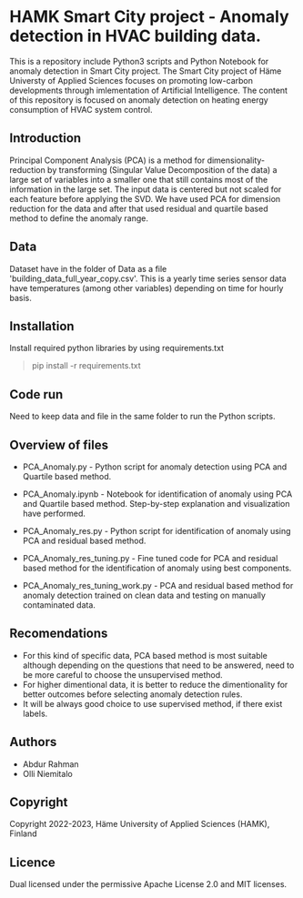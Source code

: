 # HAMK Smart City project - Anomaly detection in HVAC building data.
This is a repository include Python3 scripts and Python Notebook for anomaly detection in Smart City project. The Smart City project of Häme Universty of Applied Sciences focuses on promoting low-carbon developments through imlementation of Artificial Intelligence. The content of this repository is focused on anomaly detection on heating energy consumption of HVAC system control.

## Introduction

Principal Component Analysis (PCA) is a method for dimensionality-reduction by transforming (Singular Value Decomposition of the data) a large set of variables into a smaller one that still contains most of the information in the large set. The input data is centered but not scaled for each feature before applying the SVD. We have used PCA for dimension reduction for the data and after that used residual and quartile based method to define the anomaly range.


## Data

Dataset have in the folder of Data as a file 'building_data_full_year_copy.csv'. This is a yearly time series sensor data have temperatures (among other variables) depending on time for hourly basis.

## Installation

Install required python libraries by using requirements.txt

>pip install -r requirements.txt


## Code run

Need to keep data and file in the same folder to run the Python scripts.

## Overview of files

* PCA_Anomaly.py - Python script for anomaly detection using PCA and Quartile based method.

* PCA_Anomaly.ipynb - Notebook for identification of anomaly using PCA and Quartile based method. Step-by-step explanation and visualization have performed.

* PCA_Anomaly_res.py - Python script for identification of anomaly using PCA and residual based method.

* PCA_Anomaly_res_tuning.py - Fine tuned code for PCA and residual based method for the identification of anomaly using best components.

* PCA_Anomaly_res_tuning_work.py - PCA and residual based method for anomaly detection trained on clean data and testing on manually contaminated data.

## Recomendations

* For this kind of specific data, PCA based method is most suitable although depending on the questions that need to be answered, need to be more careful to choose the unsupervised method.
* For higher dimentional data, it is better to reduce the dimentionality for better outcomes before selecting anomaly detection rules.
* It will be always good choice to use supervised method, if there exist labels.

## Authors

* Abdur Rahman
* Olli Niemitalo

## Copyright

Copyright 2022-2023, Häme University of Applied Sciences (HAMK), Finland

## Licence

Dual licensed under the permissive Apache License 2.0 and MIT licenses.
